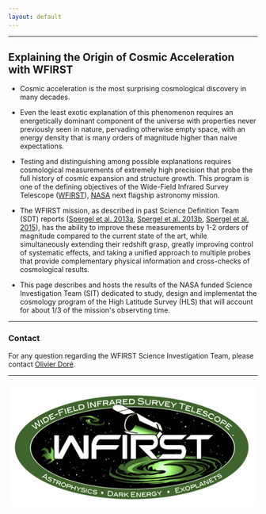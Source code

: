 ```yaml
---
layout: default
---
```


***

## Explaining the Origin of Cosmic Acceleration with WFIRST

* Cosmic acceleration is the most surprising cosmological discovery in many decades. 

* Even the least exotic explanation of this phenomenon requires an energetically dominant component of the universe with properties never previously seen in nature, pervading otherwise empty space, with an energy density that is many orders of magnitude higher than naive expectations. 

* Testing and distinguishing among possible explanations requires cosmological measurements of extremely high precision that probe the full history of cosmic expansion and structure growth. This program is one of the defining objectives of the Wide-Field Infrared Survey Telescope ([WFIRST](https://wfirst.gsfc.nasa.gov)), [NASA](https://www.nasa.gov) next flagship astronomy mission.

* The WFIRST mission, as described in past Science Definition Team (SDT) reports ([Spergel et al. 2013a](https://arxiv.org/abs/1305.5422), [Spergel et al. 2013b](https://arxiv.org/abs/1305.5425), [Spergel et al. 2015](https://arxiv.org/abs/1503.03757)), has the ability to improve these measurements by 1-2 orders of magnitude compared to the current state of the art, while simultaneously extending their redshift grasp, greatly improving control of systematic effects, and taking a unified approach to multiple probes that provide complementary physical information and cross-checks of cosmological results.

* This page describes and hosts the results of the NASA funded Science Investigation Team (SIT) dedicated to study, design and implementat the cosmology program of the High Latitude Survey (HLS) that will account for about 1/3 of the mission's observting time.

***

### Contact
For any question regarding the WFIRST Science Investigation Team, please contact [Olivier Doré](https://github.com/contact). 

***
![WFIRST Logo](/images/icon_wfirst_logo_green.png)
